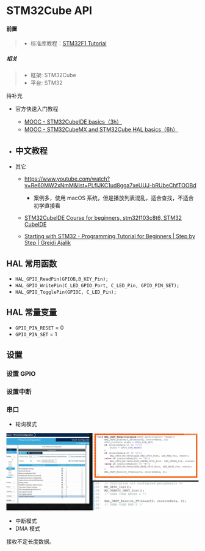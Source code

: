 # STM32Cube API

#### 前置

> - 标准库教程：[STM32F1 Tutorial](https://www.youtube.com/playlist?list=PLtVUYRe-Z-mcjXXFBte61L8SjyI377VNq)

##### 相关

> - 框架: STM32Cube
> - 平台: STM32

待补充

- 官方快速入门教程
    - [MOOC - STM32CubeIDE basics（3h）](https://www.youtube.com/playlist?list=PLnMKNibPkDnFCosVVv98U5dCulE6T3Iy8)
    - [MOOC - STM32CubeMX and STM32Cube HAL basics（6h）](https://www.youtube.com/playlist?list=PLnMKNibPkDnGtuIl5v0CvC81Am7SKpj02)
- 中文教程
    - 
    
- 其它
    - https://www.youtube.com/watch?v=Re60MW2xNmM&list=PLfIJKC1ud8gga7xeUUJ-bRUbeChfTOOBd
        - 案例多，使用 macOS 系统，但是播放列表混乱，适合查找，不适合初学直接看

    - [STM32CubeIDE Course for beginners, stm32f103c8t6, STM32 CubeIDE](https://www.youtube.com/watch?v=2OwUnupABec&t=1001s)
    - [Starting with STM32 - Programming Tutorial for Beginners | Step by Step | Greidi Ajalik](https://www.youtube.com/watch?v=dnfuNT1dPiM&list=PLXvLToQzgzdeG8r9IEuAq6ft6r4f_1Ub_&index=2)



## HAL 常用函数

- `HAL_GPIO_ReadPin(GPIOB,B_KEY_Pin);`
- `HAL_GPIO_WritePin(C_LED_GPIO_Port, C_LED_Pin, GPIO_PIN_SET);`
- `HAL_GPIO_TogglePin(GPIOC, C_LED_Pin);`

## HAL 常量变量

- `GPIO_PIN_RESET` = 0
- `GPIO_PIN_SET` = 1

## 设置

### 设置 GPIO



### 设置中断



### 串口

- 轮询模式

![image-20241210170520238](../images/image-20241210170520238.png)

- 中断模式
- DMA 模式

接收不定长度数据。
